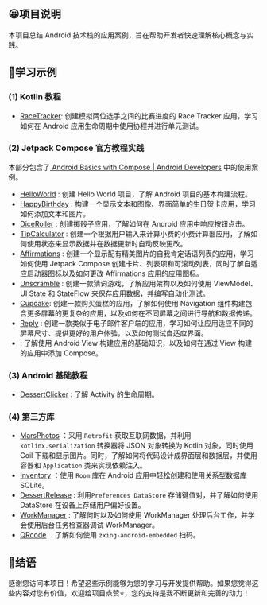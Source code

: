 ## 😀项目说明

本项目总结 Android 技术栈的应用案例，旨在帮助开发者快速理解核心概念与实践。



## 🐌学习示例

### (1) Kotlin 教程

- [RaceTracker](RaceTracker\docs\README.md):  创建模拟两位选手之间的比赛进度的 Race Tracker 应用，学习如何在 Android 应用生命周期中使用协程并进行单元测试。



### (2) Jetpack Compose 官方教程实践

本部分包含了[ Android Basics with Compose  | Android Developers](https://developer.android.google.cn/courses/android-basics-compose/course?hl=zh-cn) 中的使用案例。

- [HelloWorld](HelloWorld\docs\README.md) : 创建 Hello World 项目，了解 Android 项目的基本构建流程。
- [HappyBirthday](HappyBirthday\docs\README.md) : 构建一个显示文本和图像、界面简单的生日贺卡应用，学习如何添加文本和图片。
- [DiceRoller](DiceRoller\docs\README.md) : 创建掷骰子应用，了解如何在 Android 应用中响应按钮点击。
- [TipCalculator](TipCalculator) : 创建一个根据用户输入来计算小费的小费计算器应用，了解如何使用状态来显示数据并在数据更新时自动反映更改。
-  [Affirmations](Affirmations\docs\README.md) : 创建一个显示配有精美图片的自我肯定话语列表的应用，学习如何使用 Jetpack Compose 创建卡片、列表项和可滚动列表，同时了解自适应启动器图标以及如何更改 Affirmations 应用的应用图标。
-   [Unscramble](Unscramble) : 创建一款猜词游戏，了解应用架构以及如何使用 ViewModel、UI State 和 StateFlow 来保存应用数据，并编写自动化测试。
-   [Cupcake](Cupcake\docs\README.md): 创建一款购买蛋糕的应用，了解如何使用 Navigation 组件构建包含更多屏幕的更复杂的应用，以及如何在不同屏幕之间进行导航和数据传递。
-   [Reply](Reply\docs\README.md) : 创建一款类似于电子邮件客户端的应用，学习如何让应用适应不同的屏幕尺寸、提供更好的用户体验，以及如何测试自适应界面。
-   : 了解使用 Android View 构建应用的基础知识，以及如何在通过 View 构建的应用中添加 Compose。



### (3) Android 基础教程

- [DessertClicker](DessertClicker\docs\README.md) : 了解 Activity 的生命周期。



### (4) 第三方库

- [MarsPhotos](MarsPhotos) ：采用 `Retrofit` 获取互联网数据，并利用 `kotlinx.serialization` 转换器将 JSON 对象转换为 Kotlin 对象，同时使用  Coil 下载和显示图片。同时，了解如何将代码设计成界面层和数据层，并使用容器和 `Application` 类来实现依赖注入。
-  [Inventory](Inventory\docs\README.md) ：使用 `Room` 库在 Android 应用中轻松创建和使用关系型数据库 SQLite。
-  [DessertRelease](DessertRelease\docs\README.md) : 利用`Preferences DataStore` 存储键值对，并了解如何使用 DataStore 在设备上存储用户偏好设置。
-  [WorkManager](WorkManager\docs\README.md) : 了解何时以及如何使用 WorkManager 处理后台工作，并学会使用后台任务检查器调试 WorkManager。
-  [QRcode](QRcode) ：了解如何使用 `zxing-android-embedded` 扫码。





## 🥀结语

感谢您访问本项目！希望这些示例能够为您的学习与开发提供帮助。如果您觉得这些内容对您有价值，欢迎给项目点赞⭐️，您的支持是我不断更新和完善的动力！

